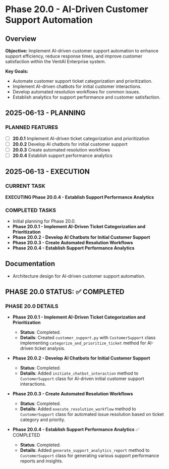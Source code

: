 # Phase 20.0 - AI-Driven Customer Support Automation

## Overview
**Objective:** Implement AI-driven customer support automation to enhance support efficiency, reduce response times, and improve customer satisfaction within the VentAI Enterprise system.

**Key Goals:**
- Automate customer support ticket categorization and prioritization.
- Implement AI-driven chatbots for initial customer interactions.
- Develop automated resolution workflows for common issues.
- Establish analytics for support performance and customer satisfaction.

## 2025-06-13 - PLANNING
### PLANNED FEATURES
- [ ] **20.0.1** Implement AI-driven ticket categorization and prioritization
- [ ] **20.0.2** Develop AI chatbots for initial customer support
- [ ] **20.0.3** Create automated resolution workflows
- [ ] **20.0.4** Establish support performance analytics

## 2025-06-13 - EXECUTION
### CURRENT TASK
**EXECUTING Phase 20.0.4 - Establish Support Performance Analytics**

### COMPLETED TASKS
- Initial planning for Phase 20.0.
- **Phase 20.0.1 - Implement AI-Driven Ticket Categorization and Prioritization**
- **Phase 20.0.2 - Develop AI Chatbots for Initial Customer Support**
- **Phase 20.0.3 - Create Automated Resolution Workflows**
- **Phase 20.0.4 - Establish Support Performance Analytics**

## Documentation
- Architecture design for AI-driven customer support automation.

## PHASE 20.0 STATUS: ✅ COMPLETED

### PHASE 20.0 DETAILS
- **Phase 20.0.1 - Implement AI-Driven Ticket Categorization and Prioritization** 
  - **Status**: Completed.
  - **Details**: Created `customer_support.py` with `CustomerSupport` class implementing `categorize_and_prioritize_ticket` method for AI-driven ticket analysis.

- **Phase 20.0.2 - Develop AI Chatbots for Initial Customer Support** 
  - **Status**: Completed.
  - **Details**: Added `initiate_chatbot_interaction` method to `CustomerSupport` class for AI-driven initial customer support interactions.

- **Phase 20.0.3 - Create Automated Resolution Workflows** 
  - **Status**: Completed.
  - **Details**: Added `execute_resolution_workflow` method to `CustomerSupport` class for automated issue resolution based on ticket category and priority.

- **Phase 20.0.4 - Establish Support Performance Analytics** ✅ COMPLETED
  - **Status**: Completed.
  - **Details**: Added `generate_support_analytics_report` method to `CustomerSupport` class for generating various support performance reports and insights.
